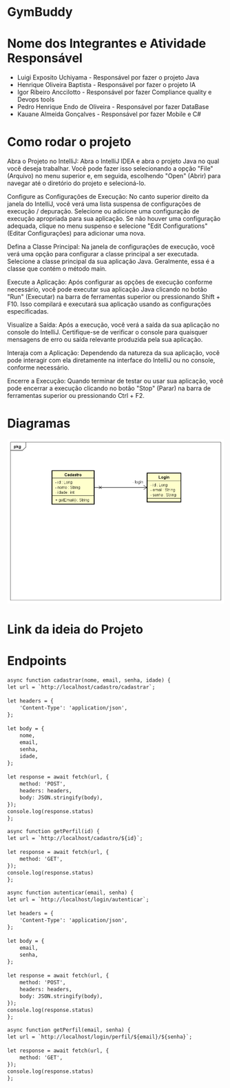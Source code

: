 # GymBuddy

<h1>Nome dos Integrantes e Atividade Responsável</h1>

<ul>
  <li>Luigi Exposito Uchiyama - Responsável por fazer o projeto Java </li>
  <li>Henrique Oliveira Baptista - Responsável por fazer o projeto IA </li>
  <li>Igor Ribeiro Anccilotto - Responsável por fazer Compliance quality e Devops tools</li>
  <li>Pedro Henrique Endo de Oliveira - Responsável por fazer DataBase</li>
  <li>Kauane Almeida Gonçalves - Responsável por fazer Mobile e C#</li>
</ul>

<h1>Como rodar o projeto</h1>

<p>Abra o Projeto no IntelliJ:
Abra o IntelliJ IDEA e abra o projeto Java no qual você deseja trabalhar. Você pode fazer isso selecionando a opção "File" (Arquivo) no menu superior e, em seguida, escolhendo "Open" (Abrir) para navegar até o diretório do projeto e selecioná-lo.

Configure as Configurações de Execução:
No canto superior direito da janela do IntelliJ, você verá uma lista suspensa de configurações de execução / depuração. Selecione ou adicione uma configuração de execução apropriada para sua aplicação. Se não houver uma configuração adequada, clique no menu suspenso e selecione "Edit Configurations" (Editar Configurações) para adicionar uma nova.

Defina a Classe Principal:
Na janela de configurações de execução, você verá uma opção para configurar a classe principal a ser executada. Selecione a classe principal da sua aplicação Java. Geralmente, essa é a classe que contém o método main.

Execute a Aplicação:
Após configurar as opções de execução conforme necessário, você pode executar sua aplicação Java clicando no botão "Run" (Executar) na barra de ferramentas superior ou pressionando Shift + F10. Isso compilará e executará sua aplicação usando as configurações especificadas.

Visualize a Saída:
Após a execução, você verá a saída da sua aplicação no console do IntelliJ. Certifique-se de verificar o console para quaisquer mensagens de erro ou saída relevante produzida pela sua aplicação.

Interaja com a Aplicação:
Dependendo da natureza da sua aplicação, você pode interagir com ela diretamente na interface do IntelliJ ou no console, conforme necessário.

Encerre a Execução:
Quando terminar de testar ou usar sua aplicação, você pode encerrar a execução clicando no botão "Stop" (Parar) na barra de ferramentas superior ou pressionando Ctrl + F2.</p>

<h1>Diagramas</h1>

<img src="documentacao/Diagrama.png">

<h1>Link da ideia do Projeto</h1>

<h1>Endpoints</h1>

<p>
    
    async function cadastrar(nome, email, senha, idade) {
    let url = `http://localhost/cadastro/cadastrar`;

    let headers = {
        'Content-Type': 'application/json',
    };

    let body = {
        nome,
        email,
        senha,
        idade,
    };

    let response = await fetch(url, {
        method: 'POST',
        headers: headers,
        body: JSON.stringify(body),
    });
    console.log(response.status)
    };
    
</p>

<p>
    
    async function getPerfil(id) {
    let url = `http://localhost/cadastro/${id}`;

    let response = await fetch(url, {
        method: 'GET',
    });
    console.log(response.status)
    };
    
</p>

<p>
    
    async function autenticar(email, senha) {
    let url = `http://localhost/login/autenticar`;

    let headers = {
        'Content-Type': 'application/json',
    };

    let body = {
        email,
        senha,
    };

    let response = await fetch(url, {
        method: 'POST',
        headers: headers,
        body: JSON.stringify(body),
    });
    console.log(response.status)
    };
    
</p>

<p>
    
    async function getPerfil(email, senha) {
    let url = `http://localhost/login/perfil/${email}/${senha}`;

    let response = await fetch(url, {
        method: 'GET',
    });
    console.log(response.status)
    };
    
</p>
